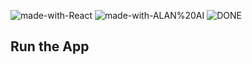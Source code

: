 ![made-with-React](https://img.shields.io/badge/Made%20with-REACT-1f425f.svg)
![made-with-ALAN%20AI](https://img.shields.io/badge/Made%20with-ALAN%A20I-1f425f.svg)
![DONE](https://img.shields.io/badge/PROJECT-DONE-SUCCESS)



## Run the App 




